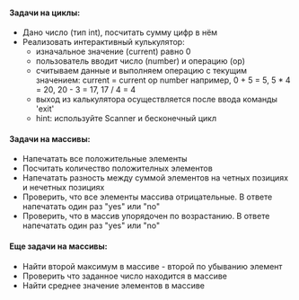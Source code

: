 #### Задачи на циклы:
- Дано число (тип int), посчитать сумму цифр в нём
- Реализовать интерактивный кулькулятор: 
  * изначальное значение (current) равно 0 
  * пользователь вводит число (number) и операцию (op)
  * считываем данные и выполняем операцию с текущим значением: current = current op number
    например, 0 + 5 = 5, 5 * 4 = 20, 20 - 3 = 17, 17 / 4 = 4
  * выход из калькулятора осуществляется после ввода команды 'exit'
  * hint: используйте Scanner и бесконечный цикл

#### Задачи на массивы:
- Напечатать все положительные элементы
- Посчитать количество положителных элементов
- Напечатать разность между суммой элементов на четных позициях и нечетных позициях
- Проверить, что все элементы массива отрицательные. В ответе напечатать один раз "yes" или "no"
- Проверить, что в массив упорядочен по возрастанию. В ответе напечатать один раз "yes" или "no"

#### Еще задачи на массивы:
- Найти второй максимум в массиве - второй по убыванию элемент
- Проверить что заданное число находится в массиве
- Найти среднее значение элементов в массиве

